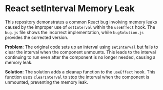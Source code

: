 # React setInterval Memory Leak

This repository demonstrates a common React bug involving memory leaks caused by the improper use of `setInterval` within the `useEffect` hook.  The `bug.js` file shows the incorrect implementation, while `bugSolution.js` provides the corrected version.

**Problem:** The original code sets up an interval using `setInterval` but fails to clear the interval when the component unmounts. This leads to the interval continuing to run even after the component is no longer needed, causing a memory leak.

**Solution:** The solution adds a cleanup function to the `useEffect` hook. This function uses `clearInterval` to stop the interval when the component is unmounted, preventing the memory leak.